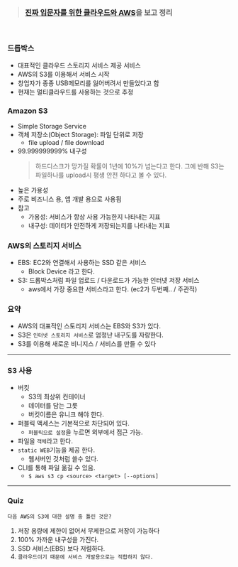 > ###  [진짜 입문자를 위한 클라우드와 AWS](https://www.inflearn.com/course/aws-starter/dashboard)을 보고 정리

<br>

### 드롭박스
- 대표적인 클라우드 스토리지 서비스 제공 서비스
- AWS의 S3를 이용해서 서비스 시작
- 창업자가 종종 USB메모리를 잃어버려서 만들었다고 함
- 현재는 멀티클라우드를 사용하는 것으로 추정

### Amazon S3
- Simple Storage Service
- 객체 저장소(Object Storage): 파일 단위로 저장
  - file upload / file download
- 99.999999999% 내구성
  > 하드디스크가 망가질 확률이 1년에 10%가 넘는다고 한다. 그에 반해 S3는 파일하나를 upload시 평생 안전 하다고 볼 수 있다. 
- 높은 가용성
- 주로 비즈니스 용, 앱 개발 용으로 사용됨
- 참고
  - 가용성: 서비스가 항상 사용 가능한지 나타내는 지표
  - 내구성: 데이터가 안전하게 저장되는지를 나타내는 지표

### AWS의 스토리지 서비스
- EBS: EC2와 연결해서 사용하는 SSD 같은 서비스
  - Block Device 라고 한다.
- S3: 드롭박스처럼 파일 업로드 / 다운로드가 가능한 인터넷 저장 서비스
  - aws에서 가장 중요한 서비스라고 한다. (ec2가 두번째.. / 주관적)

### 요약
- AWS의 대표적인 스토리지 서비스는 EBS와 S3가 있다.
- S3은 `인터넷 스토리지 서비스`로 엄청난 내구도를 자랑한다.
- S3를 이용해 새로운 비니지스 / 서비스를 만들 수 있다

---
### S3 사용
- 버킷
  - S3의 최상위 컨테이너
  - 데이터를 담는 그릇
  - 버킷이름은 유니크 해야 한다.
- 퍼블릭 액세스는 기본적으로 차단되어 있다.
  - `퍼블릭으로 설정`을 누르면 외부에서 접근 가능.
- 파일을 `객체`라고 한다.
- `static WEB`기능을 제공 한다.
  - 웹서버인 것처럼 쓸수 있다.
- CLI를 통해 파일 옮길 수 있음.
  - `$ aws s3 cp <source> <target> [--options]`
  
---
### Quiz
`다음 AWS의 S3에 대한 설명 중 틀린 것은?`
1. 저장 용량에 제한이 없어서 무제한으로 저장이 가능하다
2. 100% 가까운 내구성을 가진다.
3. SSD 서비스(EBS) 보다 저렴하다.
4. `클라우드이기 때문에 서비스 개발용으로는 적합하지 않다.`




